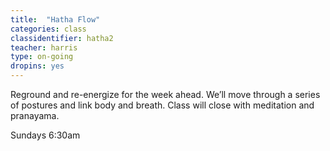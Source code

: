 ```yaml
---
title:  "Hatha Flow"
categories: class
classidentifier: hatha2
teacher: harris
type: on-going
dropins: yes
---
```

Reground and re-energize for the week ahead. We’ll move through a series of postures and link body and breath. Class will close with meditation and pranayama.

Sundays 6:30am
